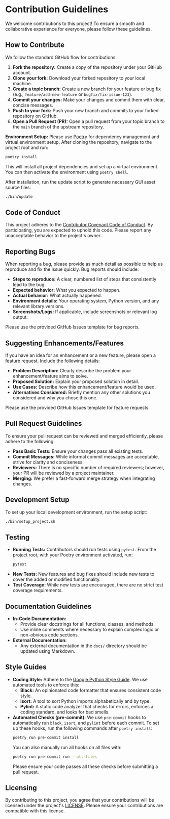 # Contribution Guidelines

We welcome contributions to this project! To ensure a smooth and collaborative experience for everyone, please follow these guidelines.

## How to Contribute

We follow the standard GitHub flow for contributions:

1.  **Fork the repository:** Create a copy of the repository under your GitHub account.
2.  **Clone your fork:** Download your forked repository to your local machine.
3.  **Create a topic branch:** Create a new branch for your feature or bug fix (e.g., `feature/add-new-feature` or `bugfix/fix-issue-123`).
4.  **Commit your changes:** Make your changes and commit them with clear, concise messages.
5.  **Push to your fork:** Push your new branch and commits to your forked repository on GitHub.
6.  **Open a Pull Request (PR):** Open a pull request from your topic branch to the `main` branch of the upstream repository.

**Environment Setup:**
Please use [Poetry](https://python-poetry.org/) for dependency management and virtual environment setup. After cloning the repository, navigate to the project root and run:

```bash
poetry install
```

This will install all project dependencies and set up a virtual environment. You can then activate the environment using `poetry shell`.

After installation, run the update script to generate necessary GUI asset source files:

```bash
./bin/update
```

## Code of Conduct

This project adheres to the [Contributor Covenant Code of Conduct](https://www.contributor-covenant.org/version/2/1/code_of_conduct/). By participating, you are expected to uphold this code. Please report any unacceptable behavior to the project's owner.

## Reporting Bugs

When reporting a bug, please provide as much detail as possible to help us reproduce and fix the issue quickly. Bug reports should include:

*   **Steps to reproduce:** A clear, numbered list of steps that consistently lead to the bug.
*   **Expected behavior:** What you expected to happen.
*   **Actual behavior:** What actually happened.
*   **Environment details:** Your operating system, Python version, and any relevant library versions.
*   **Screenshots/Logs:** If applicable, include screenshots or relevant log output.

Please use the provided GitHub Issues template for bug reports.

## Suggesting Enhancements/Features

If you have an idea for an enhancement or a new feature, please open a feature request. Include the following details:

*   **Problem Description:** Clearly describe the problem your enhancement/feature aims to solve.
*   **Proposed Solution:** Explain your proposed solution in detail.
*   **Use Cases:** Describe how this enhancement/feature would be used.
*   **Alternatives Considered:** Briefly mention any other solutions you considered and why you chose this one.

Please use the provided GitHub Issues template for feature requests.

## Pull Request Guidelines

To ensure your pull request can be reviewed and merged efficiently, please adhere to the following:

*   **Pass Basic Tests:** Ensure your changes pass all existing tests.
*   **Commit Messages:** While informal commit messages are acceptable, strive for clarity and conciseness.
*   **Reviewers:** There is no specific number of required reviewers; however, your PR will be reviewed by a project maintainer.
*   **Merging:** We prefer a fast-forward merge strategy when integrating changes.

## Development Setup

To set up your local development environment, run the setup script:

```bash
./bin/setup_project.sh
```

## Testing

*   **Running Tests:** Contributors should run tests using `pytest`. From the project root, with your Poetry environment activated, run:
    ```bash
    pytest
    ```
*   **New Tests:** New features and bug fixes should include new tests to cover the added or modified functionality.
*   **Test Coverage:** While new tests are encouraged, there are no strict test coverage requirements.

## Documentation Guidelines

*   **In-Code Documentation:**
    *   Provide clear docstrings for all functions, classes, and methods.
    *   Use inline comments where necessary to explain complex logic or non-obvious code sections.
*   **External Documentation:**
    *   Any external documentation in the `docs/` directory should be updated using Markdown.

## Style Guides

*   **Coding Style:** Adhere to the [Google Python Style Guide](https://google.github.io/styleguide/pyguide.html). We use automated tools to enforce this:
    *   **Black:** An opinionated code formatter that ensures consistent code style.
    *   **isort:** A tool to sort Python imports alphabetically and by type.
    *   **Pylint:** A static code analyzer that checks for errors, enforces a coding standard, and looks for bad smells.
*   **Automated Checks (pre-commit):** We use `pre-commit` hooks to automatically run `black`, `isort`, and `pylint` before each commit. To set up these hooks, run the following commands after `poetry install`:
    ```bash
    poetry run pre-commit install
    ```
    You can also manually run all hooks on all files with:
    ```bash
    poetry run pre-commit run --all-files
    ```
    Please ensure your code passes all these checks before submitting a pull request.

## Licensing

By contributing to this project, you agree that your contributions will be licensed under the project's [LICENSE](LICENSE). Please ensure your contributions are compatible with this license.
